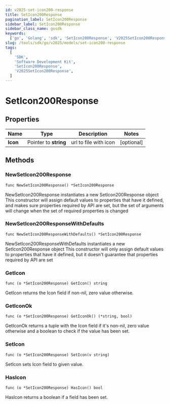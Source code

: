 ```yaml
---
id: v2025-set-icon200-response
title: SetIcon200Response
pagination_label: SetIcon200Response
sidebar_label: SetIcon200Response
sidebar_class_name: gosdk
keywords:
  ['go', 'Golang', 'sdk', 'SetIcon200Response', 'V2025SetIcon200Response']
slug: /tools/sdk/go/v2025/models/set-icon200-response
tags:
  [
    'SDK',
    'Software Development Kit',
    'SetIcon200Response',
    'V2025SetIcon200Response',
  ]
---
```


# SetIcon200Response

## Properties

| Name     | Type                  | Description           | Notes      |
| -------- | --------------------- | --------------------- | ---------- |
| **Icon** | Pointer to **string** | url to file with icon | [optional] |

## Methods

### NewSetIcon200Response

`func NewSetIcon200Response() *SetIcon200Response`

NewSetIcon200Response instantiates a new SetIcon200Response object This constructor will assign default values to properties that have it defined, and makes sure properties required by API are set, but the set of arguments will change when the set of required properties is changed

### NewSetIcon200ResponseWithDefaults

`func NewSetIcon200ResponseWithDefaults() *SetIcon200Response`

NewSetIcon200ResponseWithDefaults instantiates a new SetIcon200Response object This constructor will only assign default values to properties that have it defined, but it doesn't guarantee that properties required by API are set

### GetIcon

`func (o *SetIcon200Response) GetIcon() string`

GetIcon returns the Icon field if non-nil, zero value otherwise.

### GetIconOk

`func (o *SetIcon200Response) GetIconOk() (*string, bool)`

GetIconOk returns a tuple with the Icon field if it's non-nil, zero value otherwise and a boolean to check if the value has been set.

### SetIcon

`func (o *SetIcon200Response) SetIcon(v string)`

SetIcon sets Icon field to given value.

### HasIcon

`func (o *SetIcon200Response) HasIcon() bool`

HasIcon returns a boolean if a field has been set.
